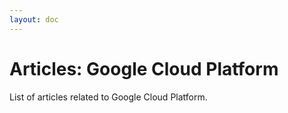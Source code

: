 ```yaml
---
layout: doc
---
```

# Articles: Google Cloud Platform

List of articles related to Google Cloud Platform.
